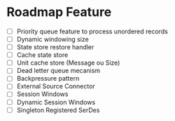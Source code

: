 # Roadmap Feature

- [ ] Priority queue feature to process unordered records
- [ ] Dynamic windowing size
- [ ] State store restore handler
- [ ] Cache state store
- [ ] Unit cache store (Message ou Size)
- [ ] Dead letter queue mecanism
- [ ] Backpressure pattern
- [ ] External Source Connector
- [ ] Session Windows
- [ ] Dynamic Session Windows
- [ ] Singleton Registered SerDes